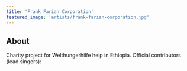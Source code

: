 ```yaml
---
title: 'Frank Farian Corporation'
featured_image: 'artists/frank-farian-corporation.jpg'
---
```


## About

Charity project for Welthungerhilfe help in Ethiopia.
Official contributors (lead singers): 

